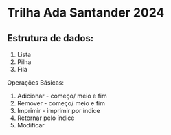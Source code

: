 # Trilha Ada Santander 2024
## Estrutura de dados:
1. Lista
2. Pilha
3. Fila

Operações Básicas:

1. Adicionar - começo/ meio e fim
2. Remover - começo/ meio e fim
3. Imprimir - imprimir por índice
4. Retornar pelo índice
5. Modificar
